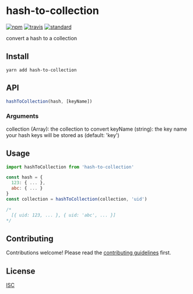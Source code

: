 # hash-to-collection

[![npm][npm-image]][npm-url]
[![travis][travis-image]][travis-url]
[![standard][standard-image]][standard-url]

[npm-image]: https://img.shields.io/npm/v/hash-to-collection.svg?style=flat-square
[npm-url]: https://www.npmjs.com/package/hash-to-collection
[travis-image]: https://img.shields.io/travis/bentatum/hash-to-collection.svg?style=flat-square
[travis-url]: https://travis-ci.org/bentatum/hash-to-collection
[standard-image]: https://img.shields.io/badge/code%20style-standard-brightgreen.svg?style=flat-square
[standard-url]: http://npm.im/standard

convert a hash to a collection

## Install

```
yarn add hash-to-collection
```

## API
```js
hashToCollection(hash, [keyName])
```

### Arguments
collection (Array): the collection to convert
keyName (string): the key name your hash keys will be stored as (default: 'key')

## Usage

```js
import hashToCollection from 'hash-to-collection'

const hash = {
  123: { ... },
  abc: { ... }
}
const collection = hashToCollection(collection, 'uid')

/*
  [{ uid: 123, ... }, { uid: 'abc', ... }]
*/
```

## Contributing

Contributions welcome! Please read the [contributing guidelines](CONTRIBUTING.md) first.

## License

[ISC](LICENSE.md)
